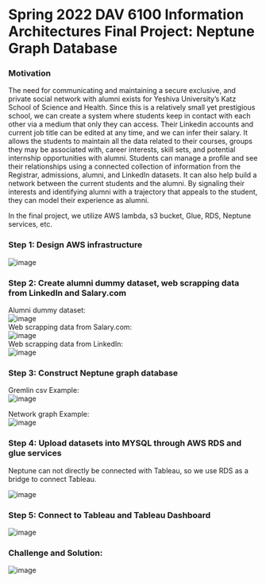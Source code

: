 # Spring 2022 DAV 6100 Information Architectures Final Project: Neptune Graph Database

### Motivation<br>
The need for communicating and maintaining a secure exclusive, and private social network with alumni exists for Yeshiva University’s Katz School of Science and Health. Since this is a relatively small yet prestigious school, we can create a system where students keep in contact with each other via a medium that only they can access. Their Linkedin accounts and current job title can be edited at any time, and we can infer their salary. It allows the students to maintain all the data related to their courses, groups they may be associated with, career interests, skill sets, and potential internship opportunities with alumni. Students can manage a profile and see their relationships using a connected collection of information from the Registrar, admissions, alumni, and LinkedIn datasets. It can also help build a network between the current students and the alumni. By signaling their interests and identifying alumni with a trajectory that appeals to the student, they can model their experience as alumni. 

In the final project, we utilize AWS lambda, s3 bucket, Glue, RDS, Neptune services, etc. 

### Step 1: Design AWS infrastructure

![image](https://github.com/sczhou0705/IA-FinalProject-YUconnect/blob/main/IA-Final_Project_AWS_Lucid_Chart%20(3).png)

### Step 2: Create alumni dummy dataset, web scrapping data from LinkedIn and Salary.com
Alumni dummy dataset:<br>![image](https://github.com/sczhou0705/IA-FinalProject-YUconnect/blob/main/image/alumni-data.png)<br>
Web scrapping data from Salary.com:<br>![image](https://github.com/sczhou0705/IA-FinalProject-YUconnect/blob/main/image/salary_com-data.png)<br>
Web scrapping data from LinkedIn:<br>![image](https://github.com/sczhou0705/IA-FinalProject-YUconnect/blob/main/image/linkedin-data.png)<br>

### Step 3: Construct Neptune graph database
Gremlin csv Example:<br> ![image](https://github.com/sczhou0705/IA-FinalProject-YUconnect/blob/main/image/csvGremlin.png)

Network graph Example:<br> 
![image](https://github.com/sczhou0705/IA-FinalProject-YUconnect/blob/main/image/network%20graph%20sample.png)

### Step 4: Upload datasets into MYSQL through AWS RDS and glue services
Neptune can not directly be connected with Tableau, so we use RDS as a bridge to connect Tableau.

![image](https://github.com/sczhou0705/IA-FinalProject-YUconnect/blob/main/image/schema.png)

### Step 5: Connect to Tableau and Tableau Dashboard

![image](https://github.com/sczhou0705/IA-FinalProject-YUconnect/blob/main/image/Yeshiva_University_Katz_School_Alumni_Data_Visualization.png)

### Challenge and Solution:
![image](https://github.com/sczhou0705/IA-FinalProject-YUconnect/blob/main/image/Challenge.png)

